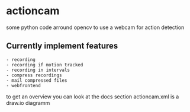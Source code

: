 # actioncam

some python code arround opencv to use a webcam for action detection


## Currently implement features
    - recording
    - recording if motion tracked
    - recording in intervals
    - compress recordings
    - mail compressed files
    - webfrontend
    
    
to get an overview you can look at the docs section
actioncam.xml is a draw.io diagramm


